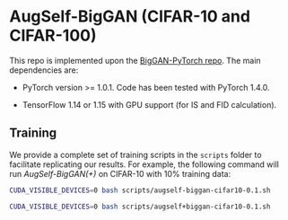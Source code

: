 # AugSelf-BigGAN (CIFAR-10 and CIFAR-100)

This repo is implemented upon the [BigGAN-PyTorch repo](https://github.com/ajbrock/BigGAN-PyTorch). The main dependencies are:

- PyTorch version >= 1.0.1. Code has been tested with PyTorch 1.4.0.

- TensorFlow 1.14 or 1.15 with GPU support (for IS and FID calculation).

## Training

We provide a complete set of training scripts in the `scripts` folder to facilitate replicating our results. For example, the following command will run *AugSelf-BigGAN(+)* on CIFAR-10 with 10% training data:

```bash
CUDA_VISIBLE_DEVICES=0 bash scripts/augself-biggan-cifar10-0.1.sh

CUDA_VISIBLE_DEVICES=0 bash scripts/augself+biggan-cifar10-0.1.sh
```
